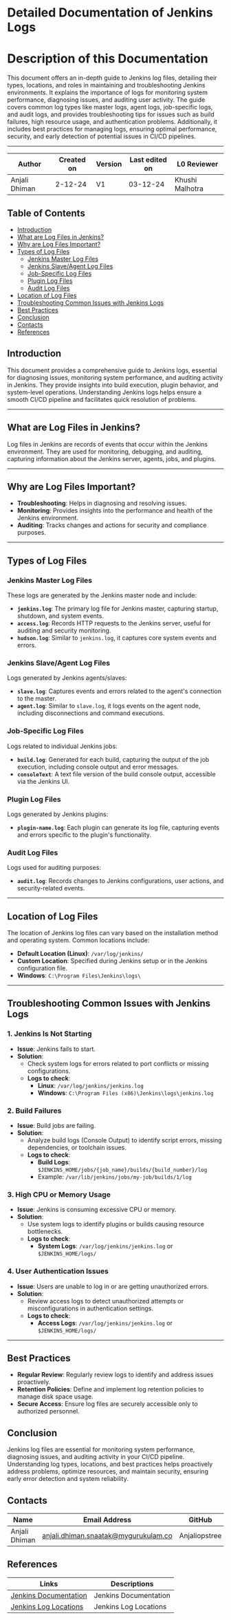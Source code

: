 #  Detailed Documentation of Jenkins Logs
# Description of this Documentation
This document offers an in-depth guide to Jenkins log files, detailing their types, locations, and roles in maintaining and troubleshooting Jenkins environments. It explains the importance of logs for monitoring system performance, diagnosing issues, and auditing user activity. The guide covers common log types like master logs, agent logs, job-specific logs, and audit logs, and provides troubleshooting tips for issues such as build failures, high resource usage, and authentication problems. Additionally, it includes best practices for managing logs, ensuring optimal performance, security, and early detection of potential issues in CI/CD pipelines.

---

| **Author** | **Created on** | **Version** | **Last edited on** | **L0 Reviewer** |
|------------|----------------|-------------------|---------------------|----------|
| Anjali Dhiman  | 2-12-24      | V1  | 03-12-24           | Khushi Malhotra |

## Table of Contents

- [Introduction](#introduction)
- [What are Log Files in Jenkins?](#what-are-log-files-in-jenkins)
- [Why are Log Files Important?](#why-are-log-files-important)
- [Types of Log Files](#types-of-log-files)
    - [Jenkins Master Log Files](#jenkins-master-log-files)
    - [Jenkins Slave/Agent Log Files](#jenkins-slaveagent-log-files)
    - [Job-Specific Log Files](#job-specific-log-files)
    - [Plugin Log Files](#plugin-log-files)
    - [Audit Log Files](#audit-log-files)
- [Location of Log Files](#location-of-log-files)
- [Troubleshooting Common Issues with Jenkins Logs](#troubleshooting-common-issues-with-jenkins-logs)
- [Best Practices](#best-practices)
- [Conclusion](#conclusion)
- [Contacts](#contacts)
- [References](#references)



## Introduction

This document provides a comprehensive guide to Jenkins logs, essential for diagnosing issues, monitoring system performance, and auditing activity in Jenkins. They provide insights into build execution, plugin behavior, and system-level operations. Understanding Jenkins logs helps ensure a smooth CI/CD pipeline and facilitates quick resolution of problems.

---
## What are Log Files in Jenkins?

Log files in Jenkins are records of events that occur within the Jenkins environment. They are used for monitoring, debugging, and auditing, capturing information about the Jenkins server, agents, jobs, and plugins.

---
## Why are Log Files Important?

- **Troubleshooting**: Helps in diagnosing and resolving issues.
- **Monitoring**: Provides insights into the performance and health of the Jenkins environment.
- **Auditing**: Tracks changes and actions for security and compliance purposes.

---
## Types of Log Files

### Jenkins Master Log Files

These logs are generated by the Jenkins master node and include:

- **`jenkins.log`**: The primary log file for Jenkins master, capturing startup, shutdown, and system events.
- **`access.log`**: Records HTTP requests to the Jenkins server, useful for auditing and security monitoring.
- **`hudson.log`**: Similar to `jenkins.log`, it captures core system events and errors.

### Jenkins Slave/Agent Log Files

Logs generated by Jenkins agents/slaves:

- **`slave.log`**: Captures events and errors related to the agent's connection to the master.
- **`agent.log`**: Similar to `slave.log`, it logs events on the agent node, including disconnections and command executions.

### Job-Specific Log Files

Logs related to individual Jenkins jobs:

- **`build.log`**: Generated for each build, capturing the output of the job execution, including console output and error messages.
- **`consoleText`**: A text file version of the build console output, accessible via the Jenkins UI.

### Plugin Log Files

Logs generated by Jenkins plugins:

- **`plugin-name.log`**: Each plugin can generate its log file, capturing events and errors specific to the plugin's functionality.

### Audit Log Files

Logs used for auditing purposes:

- **`audit.log`**: Records changes to Jenkins configurations, user actions, and security-related events.

---
## Location of Log Files

The location of Jenkins log files can vary based on the installation method and operating system. Common locations include:

- **Default Location (Linux)**: `/var/log/jenkins/`
- **Custom Location**: Specified during Jenkins setup or in the Jenkins configuration file.
- **Windows**: `C:\Program Files\Jenkins\logs\`

---
## Troubleshooting Common Issues with Jenkins Logs

### 1. Jenkins Is Not Starting
- **Issue**: Jenkins fails to start.
- **Solution**: 
  - Check system logs for errors related to port conflicts or missing configurations.
  - **Logs to check**:
    - **Linux**: `/var/log/jenkins/jenkins.log`
    - **Windows**: `C:\Program Files (x86)\Jenkins\logs\jenkins.log`
  
### 2. Build Failures
- **Issue**: Build jobs are failing.
- **Solution**:
  - Analyze build logs (Console Output) to identify script errors, missing dependencies, or toolchain issues.
  - **Logs to check**:
    - **Build Logs**: `$JENKINS_HOME/jobs/{job_name}/builds/{build_number}/log`
    - Example: `/var/lib/jenkins/jobs/my-job/builds/1/log`
  
### 3. High CPU or Memory Usage
- **Issue**: Jenkins is consuming excessive CPU or memory.
- **Solution**:
  - Use system logs to identify plugins or builds causing resource bottlenecks.
  - **Logs to check**:
    - **System Logs**: `/var/log/jenkins/jenkins.log` or `$JENKINS_HOME/logs/`

### 4. User Authentication Issues
- **Issue**: Users are unable to log in or are getting unauthorized errors.
- **Solution**:
  - Review access logs to detect unauthorized attempts or misconfigurations in authentication settings.
  - **Logs to check**:
    - **Access Logs**: `/var/log/jenkins/jenkins.log` or `$JENKINS_HOME/logs/`

---
## Best Practices

- **Regular Review**: Regularly review logs to identify and address issues proactively.
- **Retention Policies**: Define and implement log retention policies to manage disk space usage.
- **Secure Access**: Ensure log files are securely accessible only to authorized personnel.

## Conclusion

Jenkins log files are essential for monitoring system performance, diagnosing issues, and auditing activity in your CI/CD pipeline. Understanding log types, locations, and best practices helps proactively address problems, optimize resources, and maintain security, ensuring early error detection and system reliability.


## Contacts

| Name| Email Address      | GitHub | URL |
|-----|--------------------------|----------|---------|
| Anjali Dhiman | anjali.dhiman.snaatak@mygurukulam.co |  Anjaliopstree  |  https://github.com/Anjaliopstree  |

## References
| Links | Descriptions | 
|-------|--------------|
| [Jenkins Documentation](https://www.jenkins.io/doc/) | Jenkins Documentation |
| [Jenkins Log Locations](https://www.jenkins.io/doc/book/system-administration/logging/) | Jenkins Log Locations |
